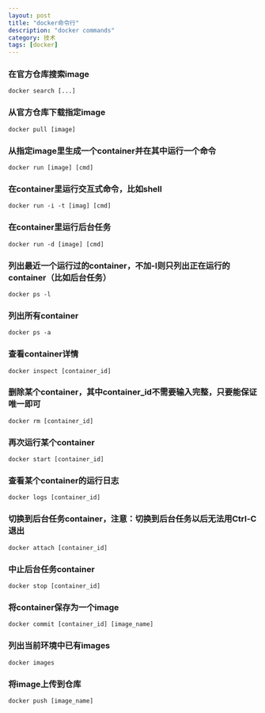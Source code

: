 ```yaml
---
layout: post
title: "docker命令行"
description: "docker commands"
category: 技术
tags: [docker]
---
```


### 在官方仓库搜索image

```
docker search [...]
```

### 从官方仓库下载指定image

```
docker pull [image]
```

### 从指定image里生成一个container并在其中运行一个命令

```
docker run [image] [cmd]
```

### 在container里运行交互式命令，比如shell

```
docker run -i -t [imag] [cmd]
```

### 在container里运行后台任务

```
docker run -d [image] [cmd]
```

### 列出最近一个运行过的container，不加-l则只列出正在运行的container（比如后台任务）

```
docker ps -l
```

### 列出所有container

```
docker ps -a
```

### 查看container详情

```
docker inspect [container_id]
```

### 删除某个container，其中container_id不需要输入完整，只要能保证唯一即可

```
docker rm [container_id]
```

### 再次运行某个container

```
docker start [container_id]
```

### 查看某个container的运行日志

```
docker logs [container_id]
```

### 切换到后台任务container，注意：切换到后台任务以后无法用Ctrl-C退出

```
docker attach [container_id]
```

### 中止后台任务container

```
docker stop [container_id]
```

### 将container保存为一个image

```
docker commit [container_id] [image_name]
```

### 列出当前环境中已有images

```
docker images
```

### 将image上传到仓库

```
docker push [image_name]
```